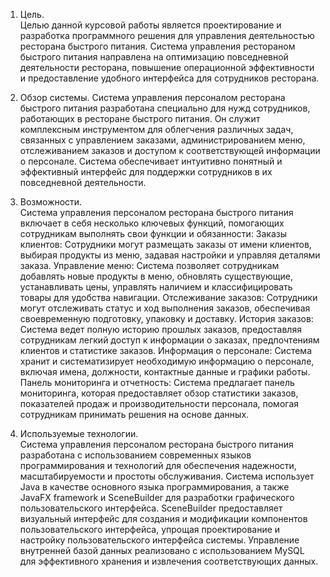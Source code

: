 1.	Цель.  
Целью данной курсовой работы является проектирование и разработка программного решения для управления деятельностью ресторана быстрого питания. Система управления рестораном быстрого питания направлена на оптимизацию повседневной деятельности ресторана, повышение операционной эффективности и предоставление удобного интерфейса для сотрудников ресторана. 

2.	Обзор системы.
Система управления персоналом ресторана быстрого питания разработана специально для нужд сотрудников, работающих в ресторане быстрого питания. Он служит комплексным инструментом для облегчения различных задач, связанных с управлением заказами, администрированием меню, отслеживанием заказов и доступом к соответствующей информации о персонале. Система обеспечивает интуитивно понятный и эффективный интерфейс для поддержки сотрудников в их повседневной деятельности. 

4.	Возможности.  
Система управления персоналом ресторана быстрого питания включает в себя несколько ключевых функций, помогающих сотрудникам выполнять свои функции и обязанности:
Заказы клиентов: Сотрудники могут размещать заказы от имени клиентов, выбирая продукты из меню, задавая настройки и управляя деталями заказа.
Управление меню: Система позволяет сотрудникам добавлять новые продукты в меню, обновлять существующие, устанавливать цены, управлять наличием и классифицировать товары для удобства навигации.
Отслеживание заказов: Сотрудники могут отслеживать статус и ход выполнения заказов, обеспечивая своевременную подготовку, упаковку и доставку.
История заказов: Система ведет полную историю прошлых заказов, предоставляя сотрудникам легкий доступ к информации о заказах, предпочтениям клиентов и статистике заказов.
Информация о персонале: Система хранит и систематизирует необходимую информацию о персонале, включая имена, должности, контактные данные и графики работы.
Панель мониторинга и отчетность: Система предлагает панель мониторинга, которая предоставляет обзор статистики заказов, показателей продаж и производительности персонала, помогая сотрудникам принимать решения на основе данных. 

5.	Используемые технологии.  
Система управления персоналом ресторана быстрого питания разработана с использованием современных языков программирования и технологий для обеспечения надежности, масштабируемости и простоты обслуживания. Система использует Java в качестве основного языка программирования, а также JavaFX framework и SceneBuilder для разработки графического пользовательского интерфейса. SceneBuilder предоставляет визуальный интерфейс для создания и модификации компонентов пользовательского интерфейса, упрощая проектирование и настройку пользовательского интерфейса системы. Управление внутренней базой данных реализовано с использованием MySQL для эффективного хранения и извлечения соответствующих данных. 
